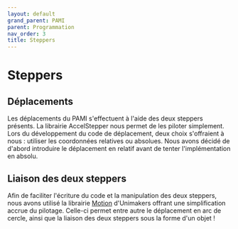```yaml
---
layout: default
grand_parent: PAMI
parent: Programmation
nav_order: 3
title: Steppers
---
```


# Steppers

## Déplacements

Les déplacements du PAMI s'effectuent à l'aide des deux steppers présents. La librairie AccelStepper nous permet de les piloter simplement. Lors du développement du code de déplacement, deux choix s'offraient à nous : utiliser les coordonnées relatives ou absolues. Nous avons décidé de d'abord introduire le déplacement en relatif avant de tenter l'implémentation en absolu.

## Liaison des deux steppers

Afin de faciliter l'écriture du code et la manipulation des deux steppers, nous avons utilisé la librairie [Motion](https://github.com/Unimakers/CDR-2024-FIRMWARE/tree/main/CDR2024%20BASE/lib/Motion) d'Unimakers offrant une simplification accrue du pilotage. Celle-ci permet entre autre le déplacement en arc de cercle, ainsi que la liaison des deux steppers sous la forme d'un objet !

